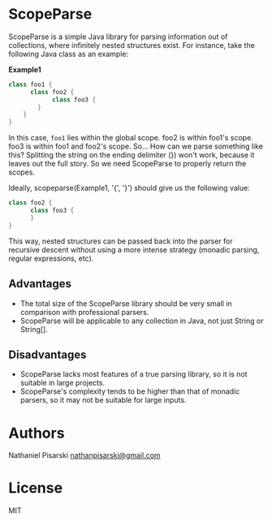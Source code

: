 # ScopeParse
ScopeParse is a simple Java library for parsing information out of collections, where infinitely nested structures exist. For instance, take the following Java class as an example:

**Example1**


```C#
class foo1 {
      class foo2 {
      	    class foo3 {
	    }
    }
}
```

In this case, `foo1` lies within the global scope. foo2 is within foo1's scope. foo3 is within foo1 and foo2's scope. So... How can we parse something like this? Splitting the string on the
ending delimiter (}) won't work, because it leaves out the full story. So we need ScopeParse to properly return the scopes.

Ideally, scopeparse(Example1, '{', '}') should give us the following value:

```C#
class foo2 {
      class foo3 {
      }
}
```

This way, nested structures can be passed back into the parser for recursive descent without using a more intense strategy (monadic parsing, regular expressions, etc).

## Advantages

* The total size of the ScopeParse library should be very small in comparison with professional parsers.
* ScopeParse will be applicable to any collection in Java, not just String or String[].

## Disadvantages
* ScopeParse lacks most features of a true parsing library, so it is not suitable in large projects.
* ScopeParse's complexity tends to be higher than that of monadic parsers, so it may not be suitable for large inputs.

# Authors
Nathaniel Pisarski <nathanpisarski@gmail.com>

# License
MIT